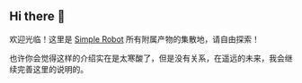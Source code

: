 ## Hi there 👋

欢迎光临！这里是 [Simple Robot](https://github.com/ForteScarlet/simpler-robot) 所有附属产物的集散地，请自由探索！

也许你会觉得这样的介绍实在是太寒酸了，但是没有关系，在遥远的未来，我会继续完善这里的说明的。

<!--

**Here are some ideas to get you started:**

🙋‍♀️ A short introduction - what is your organization all about?
🌈 Contribution guidelines - how can the community get involved?
👩‍💻 Useful resources - where can the community find your docs? Is there anything else the community should know?
🍿 Fun facts - what does your team eat for breakfast?
🧙 Remember, you can do mighty things with the power of [Markdown](https://docs.github.com/github/writing-on-github/getting-started-with-writing-and-formatting-on-github/basic-writing-and-formatting-syntax)
-->
